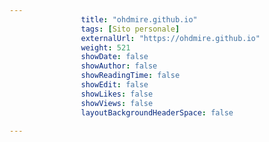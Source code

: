 ```yaml
---
                title: "ohdmire.github.io"
                tags: [Sito personale]
                externalUrl: "https://ohdmire.github.io"
                weight: 521
                showDate: false
                showAuthor: false
                showReadingTime: false
                showEdit: false
                showLikes: false
                showViews: false
                layoutBackgroundHeaderSpace: false
                
---
```


